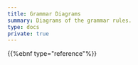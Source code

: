 ```yaml
---
title: Grammar Diagrams
summary: Diagrams of the grammar rules.
type: docs
private: true
---
```


{{%ebnf type="reference"%}}
